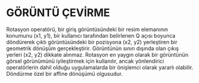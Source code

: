 # GÖRÜNTÜ ÇEVİRME 
Rotasyon operatörü, bir giriş görüntüsündeki bir resim elemanının konumunu (x1, y1), bir kullanıcı tarafından belirlenen Q açısı boyunca döndürerek çıktı görüntüsündeki bir pozisyona (x2, y2) yerleştiren bir geometrik dönüşüm gerçekleştirir. Görüntünün sınırı dışında olan çıkış yerleri (x2, y2) dikkate alınmaz. Rotasyon en yaygın olarak bir görüntünün görsel görünümünü iyileştirmek için kullanılır, ancak yönlendirici operatörlerin dahil olduğu uygulamalarda bir önişlemci olarak yararlı olabilir. Döndürme özel bir affine dönüşümü olgusudur.

